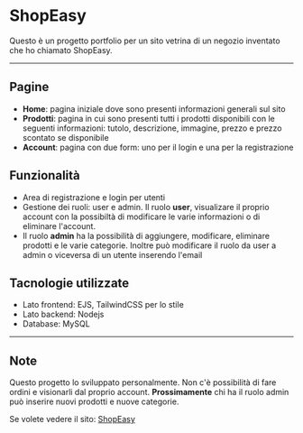 # ShopEasy
Questo è un progetto portfolio per un sito vetrina di un negozio inventato che ho chiamato ShopEasy.
***
## Pagine
  * **Home**: pagina iniziale dove sono presenti informazioni generali sul sito
  * **Prodotti**: pagina in cui sono presenti tutti i prodotti disponibili con le seguenti informazioni: tutolo, descrizione, immagine, prezzo e prezzo scontato se disponibile
  * **Account**: pagina con due form: uno per il login e una per la registrazione

## Funzionalità
  * Area di registrazione e login per utenti
  * Gestione dei ruoli: user e admin. Il ruolo **user**, visualizare il proprio account con la possibiltà di modificare le varie informazioni o di eliminare l'account. 
  * Il ruolo **admin** ha la possibilità di aggiungere, modificare, eliminare prodotti e le varie categorie. Inoltre può modificare il ruolo da user a admin o viceversa di un utente inserendo l'email

## Tacnologie utilizzate
  * Lato frontend: EJS, TailwindCSS per lo stile
  * Lato backend: Nodejs
  * Database: MySQL
 ***
 ## Note
 Questo progetto lo sviluppato personalmente. Non c'è possibilità di fare ordini e visionarli dal proprio account.
 **Prossimamente** chi ha il ruolo admin può inserire nuovi prodotti e nuove categorie.
 
Se volete vedere il sito: [ShopEasy](https://shopeasy-u8aw.onrender.com)
